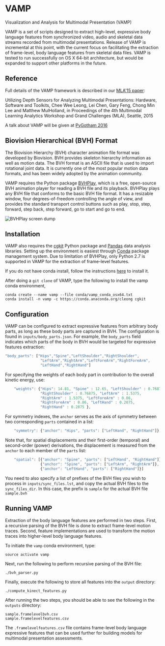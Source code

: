 # VAMP

Visualization and Analysis for Multimodal Presentation (VAMP)

VAMP is a set of scripts designed to extract high-level, expressive body language features from synchronized video, audio and skeletal data streams recorded from multimodal presentations. Release of VAMP is incremental at this point, with the current focus on facilitating the extraction of frame-level, body language features from skeletal data files. VAMP is tested to run successfully on OS X 64-bit architecture, but would be expanded to support other platforms in the future.


Reference
---------
Full details of the VAMP framework is described in our [MLA'15 paper](http://benleong.net/downloads/icmi-mla-2015-leong.pdf):

Utilizing Depth Sensors for Analyzing Multimodal Presentations: Hardware, Software and Toolkits,
Chee Wee Leong, Lei Chen, Gary Feng, Chong Min Lee and Matthew MulHolland,
in Proceedings of the 4th Multimodal Learning Analytics Workshop and Grand Challenges (MLA), Seattle, 2015

A talk about VAMP will be given at [PyGotham 2016](https://2016.pygotham.org/)

Biovision Hierarchical (BVH) Format
---------
The Biovision Hierarchy (BVH) character animation file format was developed by Biovision. BVH provides skeleton hierarchy information as well as motion data. The BVH format is an ASCII file that is used to import rotational joint data. It is currently one of the most popular motion data formats, and has been widely adopted by the animation community.

VAMP requires the Python package [BVHPlay](https://sites.google.com/a/cgspeed.com/cgspeed/bvhplay), which is a free, open-source BVH animation player for reading a BVH file and its playback. BVHPlay plays any BVH file that conforms to the basic BVH file format. It has a resizable window, four degrees-of-freedom controlling the angle of view, and provides the standard transport control buttons such as play, stop, step, forward, step back, step forward, go to start and go to end.

![BVHPlay screen dump](https://sites.google.com/a/cgspeed.com/cgspeed/bvhplay/screenshot1.jpg)

Installation
---------
VAMP also requires the [cgkit](http://cgkit.sourceforge.net/) Python package and [Pandas](http://pandas.pydata.org/) data analysis libraries. Setting up the environment is easiest through [Conda](http://conda.pydata.org/docs/) package management system. Due to limitation of BVHPlay, only Python 2.7 is supported in VAMP for the extraction of frame-level features.

If you do not have conda install, follow the instructions [here](http://docs.continuum.io/anaconda/install) to install it.

After doing a `git clone` of VAMP, type the following to install the vamp conda environment,

```
conda create --name vamp --file conda/vamp_conda_osx64.txt
conda install -n vamp -c https://conda.anaconda.org/cleong cgkit
```

Configuration
---------
VAMP can be configured to extract expressive features from arbitrary body parts, as long as these body parts are captured in BVH. The configuration is found in `inputs/body_parts.json`. For example, the `body_parts` field indicates which parts of the body in BVH would be targeted for expressive features extraction:

```javascript
"body_parts": ["Hips","Spine","LeftShoulder","RightShoulder",
    			"LeftArm","RightArm","LeftForeArm","RightForeArm",
    			"LeftHand","RightHand"]
```

For specifying the weights of each body part in contribution to the overall kinetic energy, use:

```javascript
	"weights": {"Hips": 14.81, "Spine" : 12.65, "LeftShoulder" : 0.76875,
				"RightShoulder" : 0.76875, "LeftArm" : 1.5375,
				"RightArm" : 1.5375, "LeftForeArm" : 0.86,
				"RightForeArm" : 0.86, "LeftHand" : 0.2875,
				"RightHand" : 0.2875 },
```

For symmetry indexes, the `anchor` serves as the axis of symmetry between two corresponding `parts` contained in a list:

```javascript
	"symmetry": {"anchor": "Hips", "parts": ["LeftHand", "RightHand"]},
```

Note that, for spatial displacements and their first-order (temporal) and second-order (power) derivations, the displacement is measured from the `anchor` to each member of the `parts` list:

```javascript
	"spatial": [{"anchor": "Spine", "parts": ["LeftHand", "RightHand"]},
				{"anchor": "Spine", "parts": ["LeftArm", "RightArm"]},
				{"anchor": "LeftHand", "parts": ["RightHand"]}]
```

You need to also specify a list of prefixes of the BVH files you wish to process in `inputs/sync_files.lst`, and copy the actual BVH files to the `sync_files_dir`. In this case, the prefix is `sample` for the actual BVH file `sample.bvh`


Running VAMP
---------
Extraction of the body language features are performed in two steps. First, a recursive parsing of the BVH file is done to extract frame-level motion traces. Second, feature implementations are used to transform the motion traces into higher-level body language features.

To initiate the `vamp` conda environment, type:

```
source activate vamp
```

Next, run the following to perform recursive parsing of the BVH file:

```
./bvh_parser.py
```

Finally, execute the following to store all features into the `output` directory:

```
./compute_kinect_features.py
```

After running the two steps, you should be able to see the following in the `outputs` directory:

```
sample.framelevelbvh.csv
sample.framelevelfeatures.csv
```

The `.framelevelfeatures.csv` file contains frame-level body language expressive features that can be used further for building models for multimodal presentation assessments.



